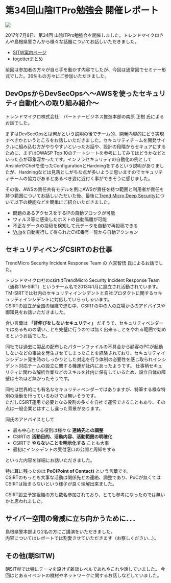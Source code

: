 # 第34回山陰ITPro勉強会 開催レポート

![](images/opening.jpg)

2017年7月8日、第34回 山陰ITPro勉強会を開催しました。トレンドマイクロさんや島根県警さんから様々な話題についてお話しいただきました。

* [SITW案内ページ](http://sitw.techtalk.jp/sitwinfo/info34)
* [togetterまとめ](https://togetter.com/li/1128459)

前回は参加者の方々が自ら手を動かす内容でしたが、今回は通常回でセミナー形式でした。36名もの方々にご参加いただきました。

## DevOpsからDevSecOpsへ〜AWSを使ったセキュリティ自動化への取り組み紹介〜

トレンドマイクロ株式会社　パートナービジネス推進本部の南原 正樹 氏によるお話でした。

まずはDevSecOpsとは何かという説明の後でチーム的、開発内容的にどう実現すべきかというところをお話しいただきました。セキュリティチームを開発サイクルに組み込む方がやりやすいといったお話や、設計の段階からセキュアにするために、まずはOWASP Top 10のチートシートを参考にしてみてはどうかなどといった点が印象深かったです。インフラセキュリティの自動化の例としてAnsibleやChefを使ったConfigurationとHardningをするという説明がありましたが、Hardningなどは見落としがちな点が多いように思いますのでセキュリティチームの協力があるとあるべき姿に近付く事ができそうに感じました。

その後、AWSの責任共有モデルを例にAWSが責任を持つ範囲と利用者が責任を持つ範囲についてお話しいただいた後、最後に[Trend Micro Deep Security](https://www.trendmicro.com/ja_jp/business/products/hybrid-cloud/deep-security-data-center.html)について以下の機能などを簡単にご紹介いただきました。

* 問題のあるアクセスをするIPの自動ブロックが可能
* ウィルス等に感染したホストの自動隔離が可能
* 不正なデータの投稿を検知して元データを自動で再投稿できる
* [Vuls](https://github.com/future-architect/vuls)を自動実行して得られたCVE番号一覧から自動アクション

## セキュリティベンダCSIRTのお仕事

TrendMicro Security Incident Response Team の 六宮智悟 氏によるお話でした。

トレンドマイクロ社のcsirtはTrendMicro Security Incident Response Team（通称TM-SIRT）というチーム名で2013年1月に設立され活動されています。  
TM-SIRTでは社内のセキュリティインシデントと自社プロダクトに関するセキュリティインシデントに対応していらっしゃいます。  
CSIRTの設立が全国の組織で進む中、CSIRTの中の人の立場からのアドバイスや御知見をお話いただきました。

合い言葉は **「背伸びをしないセキュリティ」** だそうで、セキュリティベンダーではあるものの凄いことを完璧に行うのでは無く出来ることをやれる範囲で始めるというお話でした。

同社では過去に製品の配布したパターンファイルの不具合から顧客のPCが起動しないなどの事故を発生させてしまったことを経験されており、セキュリティインシデント発生時のしっかりとした対応を行う体制の必要性を感じ取られインシデント対応チームの設立に関する機運が社内にあったようです。
仕事柄セキュリティに関わる解析作業などのスキルを社内に保有しているため、設立自体の障壁はそれほど無かったそうです。  

同社は世界的にも有名なセキュリティベンダーではありますが、特筆する様な特別の活動を行っているわけでは無いそうです。  
ただしCSIRT運用で必要となる役割の多くを自社で運営できることもあり、その点は一般企業とはすこし違った背景があります。

同氏のアドバイスとして

* 最も中心となる役割は様々な **連絡先との調整**
* CSIRTの **活動目的、活動内容、活動範囲の明確化**
* CSIRTで **やらないことを明示化する** ことも大事
* 最初にインシデントの受付窓口の公開と周知をする

といった内容を詳細にお話いただきました。  

特に耳に残ったのは **PoC(Point of Contact)** という言葉です。  
CSIRTのもっとも大事な活動は関係先との連絡、調整であり、PoCが無くてはCSIRTは始まらないという様子が良く理解出来ました。

CSIRT設立予定組織の方も数名参加されており、とても参考になったのでは無いかと思われました。

## サイバー空間の脅威に立ち向かうために．．．

島根県警本部より2名の方にご講演をいただきました。  
内容についてはレポートでは割愛させていただきます（お察しください...）。

## その他(朝SITW)

朝SITWでは特にテーマを設けず雑談レベルであれやこれや話していました。
今回はとあるイベントの機材やネットワークに関するお話しなどしていました。

